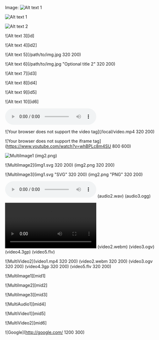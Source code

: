 ﻿Image\: ![Alt text 1](/path/to/img.jpg)

![Alt text 1](/path/to/img.jpg)

![Alt text 2](/path/to/img.jpg "Optional title")

![Alt text 3][id]

![Alt text 4][id2]

![Alt text 5](/path/to/img.jpg 320 200)

![Alt text 6](/path/to/img.jpg "Optional title 2" 320 200)

![Alt text 7][id3]

![Alt text 8][id4]

![Alt text 9][id5]

![Alt text 10][id6]

![Your browser does not support the audio tag](/local/music.mp3)

![Your browser does not support the video tag](/local/video.mp4 320 200)

![Your browser does not support the iframe tag](https://www.youtube.com/watch?v=whBPLc8m4SU 800 600)

![MultiImage1](img1.svg)
	(img2.png)

![MultiImage2](img1.svg 320 200)
	(img2.png 320 200)

![MultiImage3](img1.svg "SVG" 320 200)
	(img2.png "PNG" 320 200)

![MultiAudio1](audio1.mp3)
	(audio2.wav)
	(audio3.ogg)

![MultiVideo1](video1.mp4)
	(video2.webm)
	(video3.ogv)
	(video4.3gp)
	(video5.flv)

![MultiVideo2](video1.mp4 320 200)
	(video2.webm 320 200)
	(video3.ogv 320 200)
	(video4.3gp 320 200)
	(video5.flv 320 200)

![MultiImage1][mid1]

![MultiImage2][mid2]

![MultiImage3][mid3]

![MultiAudio1][mid4]

![MultiVideo1][mid5]

![MultiVideo2][mid6]

![Google](http://google.com/ 1200 300)

